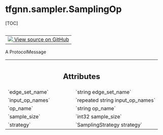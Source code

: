 <!-- lint-g3mark -->

# tfgnn.sampler.SamplingOp

[TOC]

<!-- Insert buttons and diff -->

<table class="tfo-notebook-buttons tfo-api nocontent" align="left">
<td>
  <a target="_blank" href="https://github.com/tensorflow/gnn/tree/master/tensorflow_gnn/sampler/sampling_spec.proto">
    <img src="https://www.tensorflow.org/images/GitHub-Mark-32px.png" />
    View source on GitHub
  </a>
</td>
</table>

A ProtocolMessage

<!-- Placeholder for "Used in" -->

<!-- Tabular view -->

 <table class="responsive fixed orange">
<colgroup><col width="214px"><col></colgroup>
<tr><th colspan="2"><h2 class="add-link">Attributes</h2></th></tr>

<tr>
<td>
`edge_set_name`<a id="edge_set_name"></a>
</td>
<td>
`string edge_set_name`
</td>
</tr><tr>
<td>
`input_op_names`<a id="input_op_names"></a>
</td>
<td>
`repeated string input_op_names`
</td>
</tr><tr>
<td>
`op_name`<a id="op_name"></a>
</td>
<td>
`string op_name`
</td>
</tr><tr>
<td>
`sample_size`<a id="sample_size"></a>
</td>
<td>
`int32 sample_size`
</td>
</tr><tr>
<td>
`strategy`<a id="strategy"></a>
</td>
<td>
`SamplingStrategy strategy`
</td>
</tr>
</table>
